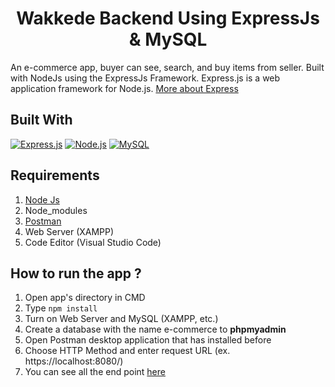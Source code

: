<h1 align="center">Wakkede Backend Using ExpressJs & MySQL</h1>

An e-commerce app, buyer can see, search, and buy items from seller. Built with NodeJs using the ExpressJs Framework.
Express.js is a web application framework for Node.js. [More about Express](https://en.wikipedia.org/wiki/Express.js)

## Built With
[![Express.js](https://img.shields.io/badge/Express.js-4.17.1-orange.svg?style=rounded-square)](https://expressjs.com/en/starter/installing.html)
[![Node.js](https://img.shields.io/badge/Node.js-v12.18.3-green.svg?style=rounded-square)](https://nodejs.org/)
[![MySQL](https://img.shields.io/badge/MySQL-v2.18.1-blue.svg?style=rounded-square)](https://www.npmjs.com/package/mysql)

## Requirements
1. <a href="https://nodejs.org/en/download/">Node Js</a>
2. Node_modules
3. <a href="https://www.getpostman.com/">Postman</a>
4. Web Server (XAMPP)
5. Code Editor (Visual Studio Code)

## How to run the app ?
1. Open app's directory in CMD
2. Type `npm install`
3. Turn on Web Server and MySQL (XAMPP, etc.)
4. Create a database with the name e-commerce to **phpmyadmin**
5. Open Postman desktop application that has installed before
6. Choose HTTP Method and enter request URL (ex. https://localhost:8080/)
7. You can see all the end point [here](https://documenter.getpostman.com/view/12649347/TVsrE8uV)
